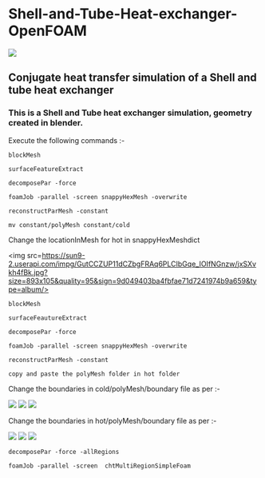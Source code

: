 # Shell-and-Tube-Heat-exchanger-OpenFOAM

<img src="https://d2t1xqejof9utc.cloudfront.net/screenshots/pics/fd275ff0a4d0179913ce146506715635/large.png"/>


## Conjugate heat transfer simulation of a Shell and tube heat exchanger

### This is a Shell and Tube heat exchanger simulation, geometry created in blender.

Execute the following commands :-
```
blockMesh

surfaceFeatureExtract

decomposePar -force

foamJob -parallel -screen snappyHexMesh -overwrite

reconstructParMesh -constant

mv constant/polyMesh constant/cold

```

Change the locationInMesh for hot in snappyHexMeshdict

<img src=https://sun9-2.userapi.com/impg/GutCCZUP11dCZbgFRAq6PLCIbGqe_IOIfNGnzw/jxSXvkh4fBk.jpg?size=893x105&quality=95&sign=9d049403ba4fbfae71d7241974b9a659&type=album/>
```
blockMesh

surfaceFeautureExtract

decomposePar -force

foamJob -parallel -screen snappyHexMesh -overwrite

reconstructParMesh -constant

copy and paste the polyMesh folder in hot folder
```
Change the boundaries in cold/polyMesh/boundary file as per :-

<img src = />
<img src = />
<img src = />

Change the boundaries in hot/polyMesh/boundary file as per :-

<img src = />
<img src = />
<img src = />

```
decomposePar -force -allRegions

foamJob -parallel -screen  chtMultiRegionSimpleFoam

```
